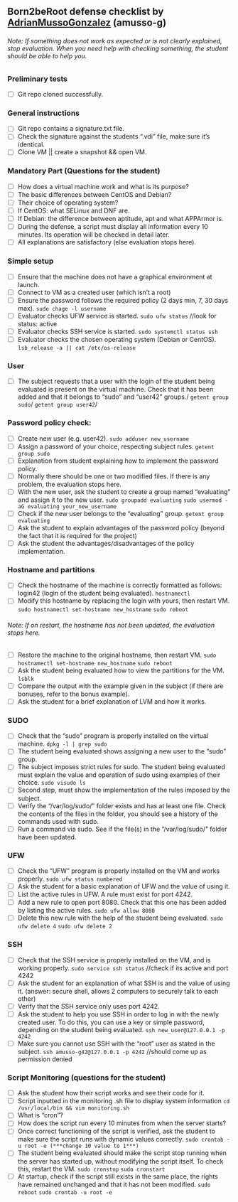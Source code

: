 ## Born2beRoot defense checklist by [AdrianMussoGonzalez](https://github.com/AdrianMussoGonzalez) (amusso-g)

###### Note: If something does not work as expected or is not clearly explained, stop evaluation. When you need help with checking something, the student should be able to help you.

### Preliminary tests
- [ ] Git repo cloned successfully.

### General instructions
- [ ] Git repo contains a signature.txt file.
- [ ] Check the signature against the students “.vdi” file, make sure it’s identical. 
- [ ] Clone VM || create a snapshot && open VM.

### Mandatory Part (Questions for the student)
- [ ] How does a virtual machine work and what is its purpose?
- [ ] The basic differences between CentOS and Debian?
- [ ] Their choice of operating system?
- [ ] If CentOS: what SELinux and DNF are.
- [ ] If Debian: the difference between aptitude, apt and what APPArmor is.
- [ ] During the defense, a script must display all information every 10 minutes. Its operation will be checked in detail later.
- [ ] All explanations are satisfactory (else evaluation stops here).

### Simple setup
- [ ] Ensure that the machine does not have a graphical environment at launch.
- [ ] Connect to VM as a created user (which isn’t a root)
- [ ] Ensure the password follows the required policy (2 days min, 7, 30 days max). 
`sudo chage -l username`
- [ ] Evaluator checks UFW service is started.
`sudo ufw status`			//look for status: active
- [ ] Evaluator checks SSH service is started.
`sudo systemctl status ssh`
- [ ] Evaluator checks the chosen operating system (Debian or CentOS).
`lsb_release -a || cat /etc/os-release`

### User
- [ ] The subject requests that a user with the login of the student being evaluated is present on the virtual machine. Check that it has been added and that it belongs to “sudo” and “user42” groups./
`getent group sudo`/
`getent group user42`/

### Password policy check:
- [ ] Create new user (e.g. user42).
`sudo adduser new_username`
- [ ] Assign a password of your choice, respecting subject rules.
`getent group sudo`
- [ ] Explanation from student explaining how to implement the password policy. 
- [ ] Normally there should be one or two modified files. If there is any problem, the evaluation stops here.
- [ ] With the new user, ask the student to create a group named “evaluating” and assign it to the new user.
`sudo groupadd evaluating`
`sudo usermod -aG evaluating your_new_username`
- [ ] Check if the new user belongs to the “evaluating” group.
`getent group evaluating`
- [ ] Ask the student to explain advantages of the password policy (beyond the fact that it is required for the project) 
- [ ] Ask the student the advantages/disadvantages of the policy implementation.

### Hostname and partitions
- [ ] Check the hostname of the machine is correctly formatted as follows: login42 (login of the student being evaluated).
`hostnamectl`
- [ ] Modify this hostname by replacing the login with yours, then restart VM.
`sudo hostnamectl set-hostname new_hostname`
`sudo reboot`
###### Note:	If on restart, the hostname has not been updated, the evaluation stops here.
- [ ] Restore the machine to the original hostname, then restart VM.
`sudo hostnamectl set-hostname new_hostname`
`sudo reboot`
- [ ] Ask the student being evaluated how to view the partitions for the VM.
`lsblk`
- [ ] Compare the output with the example given in the subject (if there are bonuses, refer to the bonus example).
- [ ] Ask the student for a brief explanation of LVM and how it works.

### SUDO
- [ ] Check that the “sudo” program is properly installed on the virtual machine.
`dpkg -l | grep sudo`
- [ ] The student being evaluated shows assigning a new user to the “sudo” group.
- [ ] The subject imposes strict rules for sudo. The student being evaluated must explain the value and operation of sudo using examples of their choice.
`sudo visudo ls`
- [ ] Second step, must show the implementation of the rules imposed by the subject.
- [ ] Verify the “/var/log/sudo/” folder exists and has at least one file. Check the contents of the files in the folder, you should see a history of the commands used with sudo.
- [ ] Run a command via sudo. See if the file(s) in the “/var/log/sudo/” folder have been updated.

### UFW
- [ ] Check the “UFW” program is properly installed on the VM and works properly.
`sudo ufw status numbered`
- [ ] Ask the student for a basic explanation of UFW and the value of using it.
- [ ] List the active rules in UFW. A rule must exist for port 4242.
- [ ] Add a new rule to open port 8080. Check that this one has been added by listing the active rules.
`sudo ufw allow 8080`
- [ ] Delete this new rule with the help of the student being evaluated.
`sudo ufw delete 4`
`sudo ufw delete 2`

### SSH
- [ ] Check that the SSH service is properly installed on the VM, and is working properly.
`sudo service ssh status`		//check if its active and port 4242
- [ ] Ask the student for an explanation of what SSH is and the value of using it. (answer: secure shell, allows 2 computers to securely talk to each other)
- [ ] Verify that the SSH service only uses port 4242.
- [ ] Ask the student to help you use SSH in order to log in with the newly created user. To do this, you can use a key or simple password, depending on the student being evaluated.
`ssh new_user@127.0.0.1 -p 4242`
- [ ] Make sure you cannot use SSH with the “root” user as stated in the subject.
`ssh amusso-g42@127.0.0.1 -p 4242` 		//should come up as permission denied

### Script Monitoring (questions for the student)
- [ ] Ask the student how their script works and see their code for it.
- [ ] Script inputted in the monitoring .sh file to display system information
`cd /usr/local/bin && vim monitoring.sh`
- [ ] What is “cron”?
- [ ] How does the script run every 10 minutes from when the server starts?
- [ ] Once correct functioning of the script is verified, ask the student to make sure the script runs with dynamic values correctly.
`sudo crontab -u root -e (***change 10 value to 1***)`
- [ ] The student being evaluated should make the script stop running when the server has started up, without modifying the script itself. To check this, restart the VM.
`sudo cronstop`
`sudo cronstart`
- [ ] At startup, check if the script still exists in the same place, the rights have remained unchanged and that it has not been modified.
`sudo reboot`
`sudo crontab -u root -e`
